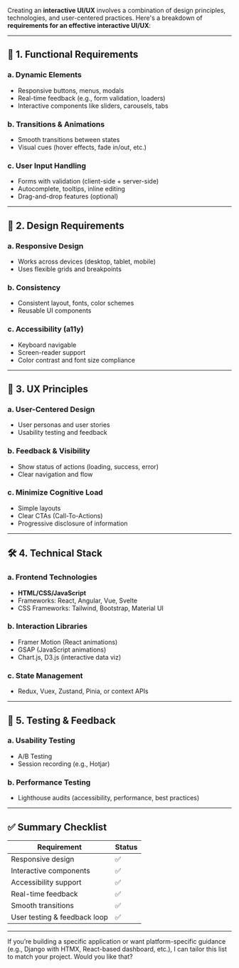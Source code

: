 Creating an **interactive UI/UX** involves a combination of design principles, technologies, and user-centered practices. Here's a breakdown of **requirements for an effective interactive UI/UX**:

---

## 🧩 **1. Functional Requirements**

### a. **Dynamic Elements**

* Responsive buttons, menus, modals
* Real-time feedback (e.g., form validation, loaders)
* Interactive components like sliders, carousels, tabs

### b. **Transitions & Animations**

* Smooth transitions between states
* Visual cues (hover effects, fade in/out, etc.)

### c. **User Input Handling**

* Forms with validation (client-side + server-side)
* Autocomplete, tooltips, inline editing
* Drag-and-drop features (optional)

---

## 🎨 **2. Design Requirements**

### a. **Responsive Design**

* Works across devices (desktop, tablet, mobile)
* Uses flexible grids and breakpoints

### b. **Consistency**

* Consistent layout, fonts, color schemes
* Reusable UI components

### c. **Accessibility (a11y)**

* Keyboard navigable
* Screen-reader support
* Color contrast and font size compliance

---

## 🧠 **3. UX Principles**

### a. **User-Centered Design**

* User personas and user stories
* Usability testing and feedback

### b. **Feedback & Visibility**

* Show status of actions (loading, success, error)
* Clear navigation and flow

### c. **Minimize Cognitive Load**

* Simple layouts
* Clear CTAs (Call-To-Actions)
* Progressive disclosure of information

---

## 🛠️ **4. Technical Stack**

### a. **Frontend Technologies**

* **HTML/CSS/JavaScript**
* Frameworks: React, Angular, Vue, Svelte
* CSS Frameworks: Tailwind, Bootstrap, Material UI

### b. **Interaction Libraries**

* Framer Motion (React animations)
* GSAP (JavaScript animations)
* Chart.js, D3.js (interactive data viz)

### c. **State Management**

* Redux, Vuex, Zustand, Pinia, or context APIs

---

## 🧪 **5. Testing & Feedback**

### a. **Usability Testing**

* A/B Testing
* Session recording (e.g., Hotjar)

### b. **Performance Testing**

* Lighthouse audits (accessibility, performance, best practices)

---

## ✅ Summary Checklist

| Requirement                  | Status |
| ---------------------------- | ------ |
| Responsive design            | ✅      |
| Interactive components       | ✅      |
| Accessibility support        | ✅      |
| Real-time feedback           | ✅      |
| Smooth transitions           | ✅      |
| User testing & feedback loop | ✅      |

---

If you’re building a specific application or want platform-specific guidance (e.g., Django with HTMX, React-based dashboard, etc.), I can tailor this list to match your project. Would you like that?
